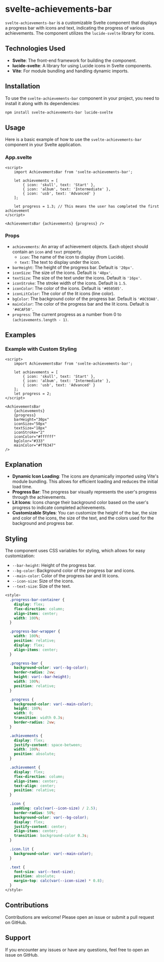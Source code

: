 # svelte-achievements-bar

`svelte-achievements-bar` is a customizable Svelte component that displays a progress bar with icons and text, indicating the progress of various achievements. The component utilizes the `lucide-svelte` library for icons.

## Technologies Used

- **Svelte**: The front-end framework for building the component.
- **lucide-svelte**: A library for using Lucide icons in Svelte components.
- **Vite**: For module bundling and handling dynamic imports.

## Installation

To use the `svelte-achievements-bar` component in your project, you need to install it along with its dependencies:

```bash
npm install svelte-achievements-bar lucide-svelte
```

## Usage

Here is a basic example of how to use the `svelte-achievements-bar` component in your Svelte application.

### App.svelte

```svelte
<script>
	import AchievementsBar from 'svelte-achievements-bar';

	let achievements = [
		{ icon: 'skull', text: 'Start' },
		{ icon: 'album', text: 'Intermediate' },
		{ icon: 'usb', text: 'Advanced' }
	];

	let progress = 1.3; // This means the user has completed the first achievement
</script>

<AchievementsBar {achievements} {progress} />
```

### Props

- `achievements`: An array of achievement objects. Each object should contain an `icon` and `text` property.
  - `icon`: The name of the icon to display (from Lucide).
  - `text`: The text to display under the icon.
- `barHeight`: The height of the progress bar. Default is `'20px'`.
- `iconSize`: The size of the icons. Default is `'40px'`.
- `textSize`: The size of the text under the icons. Default is `'16px'`.
- `iconStroke`: The stroke width of the icons. Default is `1.5`.
- `iconColor`: The color of the icons. Default is `'#050505'`.
- `iconLitColor`: The color of the lit icons (line color).
- `bgColor`: The background color of the progress bar. Default is `'#8C93A8'`.
- `mainColor`: The color of the progress bar and the lit icons. Default is `'#4CAF50'`.
- `progress`: The current progress as a number from 0 to `(achievements.length - 1)`.

## Examples

### Example with Custom Styling

```svelte
<script>
	import AchievementsBar from 'svelte-achievements-bar';

	let achievements = [
		{ icon: 'skull', text: 'Start' },
		{ icon: 'album', text: 'Intermediate' },
		{ icon: 'usb', text: 'Advanced' }
	];
	let progress = 2;
</script>

<AchievementsBar
	{achievements}
	{progress}
	barHeight="30px"
	iconSize="50px"
	textSize="18px"
	iconStroke="2"
	iconColor="#ffffff"
	bgColor="#333"
	mainColor="#ff6347"
/>
```

## Explanation

- **Dynamic Icon Loading**: The icons are dynamically imported using Vite's module bundling. This allows for efficient loading and reduces the initial load time.
- **Progress Bar**: The progress bar visually represents the user's progress through the achievements.
- **Lit Icons**: Icons change their background color based on the user's progress to indicate completed achievements.
- **Customizable Styles**: You can customize the height of the bar, the size and color of the icons, the size of the text, and the colors used for the background and progress bar.

## Styling

The component uses CSS variables for styling, which allows for easy customization:

- `--bar-height`: Height of the progress bar.
- `--bg-color`: Background color of the progress bar and icons.
- `--main-color`: Color of the progress bar and lit icons.
- `--icon-size`: Size of the icons.
- `--text-size`: Size of the text.

```css
<style>
  .progress-bar-container {
    display: flex;
    flex-direction: column;
    align-items: center;
    width: 100%;
  }

  .progress-bar-wrapper {
    width: 100%;
    position: relative;
    display: flex;
    align-items: center;
  }

  .progress-bar {
    background-color: var(--bg-color);
    border-radius: 2vw;
    height: var(--bar-height);
    width: 100%;
    position: relative;
  }

  .progress {
    background-color: var(--main-color);
    height: 100%;
    width: 0;
    transition: width 0.3s;
    border-radius: 2vw;
  }

  .achievements {
    display: flex;
    justify-content: space-between;
    width: 100%;
    position: absolute;
  }

  .achievement {
    display: flex;
    flex-direction: column;
    align-items: center;
    text-align: center;
    position: relative;
  }

  .icon {
    padding: calc(var(--icon-size) / 2.5);
    border-radius: 50%;
    background-color: var(--bg-color);
    display: flex;
    justify-content: center;
    align-items: center;
    transition: background-color 0.3s;
  }

  .icon.lit {
    background-color: var(--main-color);
  }

  .text {
    font-size: var(--text-size);
    position: absolute;
    margin-top: calc(var(--icon-size) * 0.8);
  }
</style>
```

## Contributions

Contributions are welcome! Please open an issue or submit a pull request on GitHub.

## Support

If you encounter any issues or have any questions, feel free to open an issue on GitHub.
